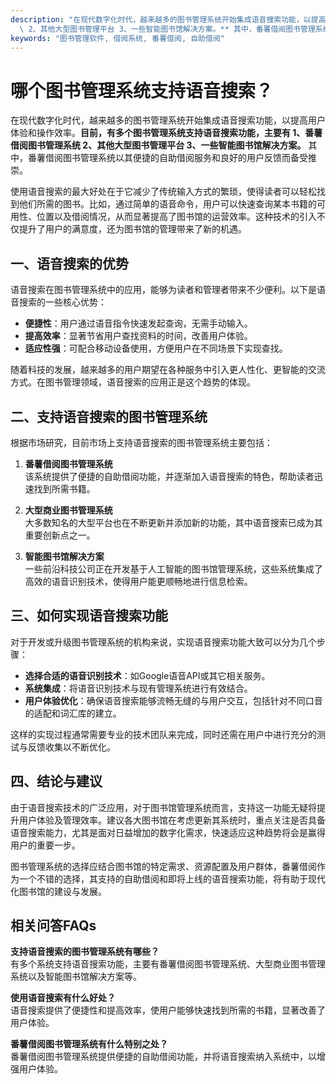 ```yaml
---
description: "在现代数字化时代，越来越多的图书管理系统开始集成语音搜索功能，以提高用户体验和操作效率。**目前，有多个图书管理系统支持语音搜索功能，主要有 1、番薯借阅图书管理系统\
  \ 2、其他大型图书管理平台 3、一些智能图书馆解决方案。** 其中，番薯借阅图书管理系统以其便捷的自助借阅服务和良好的用户反馈而备受推崇。"
keywords: "图书管理软件, 借阅系统, 番薯借阅, 自助借阅"
---
```

# 哪个图书管理系统支持语音搜索？

在现代数字化时代，越来越多的图书管理系统开始集成语音搜索功能，以提高用户体验和操作效率。**目前，有多个图书管理系统支持语音搜索功能，主要有 1、番薯借阅图书管理系统 2、其他大型图书管理平台 3、一些智能图书馆解决方案。** 其中，番薯借阅图书管理系统以其便捷的自助借阅服务和良好的用户反馈而备受推崇。

使用语音搜索的最大好处在于它减少了传统输入方式的繁琐，使得读者可以轻松找到他们所需的图书。比如，通过简单的语音命令，用户可以快速查询某本书籍的可用性、位置以及借阅情况，从而显著提高了图书馆的运营效率。这种技术的引入不仅提升了用户的满意度，还为图书馆的管理带来了新的机遇。

## **一、语音搜索的优势**

语音搜索在图书管理系统中的应用，能够为读者和管理者带来不少便利。以下是语音搜索的一些核心优势：

- **便捷性**：用户通过语音指令快速发起查询，无需手动输入。
- **提高效率**：显著节省用户查找资料的时间，改善用户体验。
- **适应性强**：可配合移动设备使用，方便用户在不同场景下实现查找。

随着科技的发展，越来越多的用户期望在各种服务中引入更人性化、更智能的交流方式。在图书管理领域，语音搜索的应用正是这个趋势的体现。

## **二、支持语音搜索的图书管理系统**

根据市场研究，目前市场上支持语音搜索的图书管理系统主要包括：

1. **番薯借阅图书管理系统**  
   该系统提供了便捷的自助借阅功能，并逐渐加入语音搜索的特色，帮助读者迅速找到所需书籍。

2. **大型商业图书管理系统**  
   大多数知名的大型平台也在不断更新并添加新的功能，其中语音搜索已成为其重要创新点之一。

3. **智能图书馆解决方案**  
   一些前沿科技公司正在开发基于人工智能的图书馆管理系统，这些系统集成了高效的语音识别技术，使得用户能更顺畅地进行信息检索。

## **三、如何实现语音搜索功能**

对于开发或升级图书管理系统的机构来说，实现语音搜索功能大致可以分为几个步骤：

- **选择合适的语音识别技术**：如Google语音API或其它相关服务。
- **系统集成**：将语音识别技术与现有管理系统进行有效结合。
- **用户体验优化**：确保语音搜索能够流畅无缝的与用户交互，包括针对不同口音的适配和词汇库的建立。
  
这样的实现过程通常需要专业的技术团队来完成，同时还需在用户中进行充分的测试与反馈收集以不断优化。

## **四、结论与建议**

由于语音搜索技术的广泛应用，对于图书馆管理系统而言，支持这一功能无疑将提升用户体验及管理效率。建议各大图书馆在考虑更新其系统时，重点关注是否具备语音搜索能力，尤其是面对日益增加的数字化需求，快速适应这种趋势将会是赢得用户的重要一步。

图书管理系统的选择应结合图书馆的特定需求、资源配置及用户群体，番薯借阅作为一个不错的选择，其支持的自助借阅和即将上线的语音搜索功能，将有助于现代化图书馆的建设与发展。

## 相关问答FAQs

**支持语音搜索的图书管理系统有哪些？**  
有多个系统支持语音搜索功能，主要有番薯借阅图书管理系统、大型商业图书管理系统以及智能图书馆解决方案等。

**使用语音搜索有什么好处？**  
语音搜索提供了便捷性和提高效率，使用户能够快速找到所需的书籍，显著改善了用户体验。

**番薯借阅图书管理系统有什么特别之处？**  
番薯借阅图书管理系统提供便捷的自助借阅功能，并将语音搜索纳入系统中，以增强用户体验。
